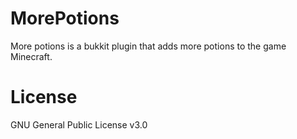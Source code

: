 MorePotions
===========

More potions is a bukkit plugin that adds more potions to the game Minecraft.


License
==========
GNU General Public License v3.0

